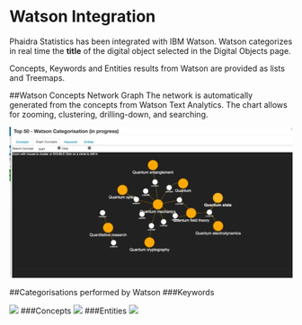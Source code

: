 # Watson Integration
Phaidra Statistics has been integrated with IBM Watson. Watson categorizes in real time the **title** of the digital object selected in the Digital Objects page.

Concepts, Keywords and Entities results from Watson are provided as lists and Treemaps.

##Watson Concepts Network Graph
The network is automatically generated from the concepts from Watson Text Analytics. The chart allows for zooming, clustering, drilling-down, and searching.

![](watson-concepts-graph.jpg)

##Categorisations performed by Watson
###Keywords

![](watson-keywords.png)
###Concepts
![](watson-concepts.png)
###Entities
![](watson-entities.png)